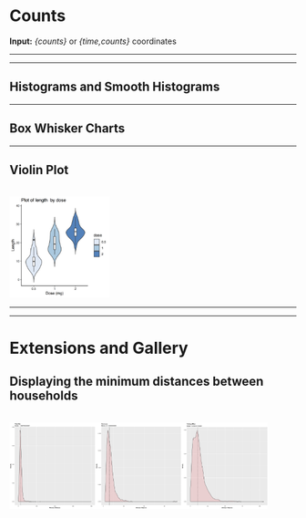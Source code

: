 
# Counts

**Input:** *{counts}* or *{time,counts}* coordinates

<hr><hr>

## Histograms and Smooth Histograms

<hr>

## Box Whisker Charts

<hr>

## Violin Plot

<br><img src="../media/violin.png" width="35%"><br>

<hr><hr>

# Extensions and Gallery

## Displaying the minimum distances between households

<br><img src="../media/hitsPaloAlto.jpg" width="30%"><img src="../media/histComoros.jpg" width="30%"><img src="../media/histYorkeys.jpg" width="30%"><br>
